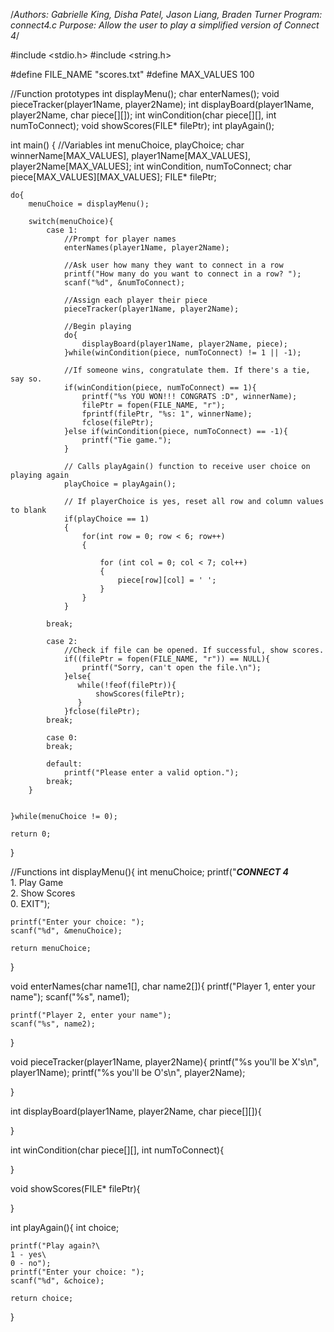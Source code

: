 /*Authors: Gabrielle King, Disha Patel, Jason Liang, Braden Turner
Program: connect4.c
Purpose: Allow the user to play a simplified version of Connect 4*/

#include <stdio.h>
#include <string.h>

#define FILE_NAME "scores.txt"
#define MAX_VALUES 100

//Function prototypes
int displayMenu();
char enterNames();
void pieceTracker(player1Name, player2Name);
int displayBoard(player1Name, player2Name, char piece[][]);
int winCondition(char piece[][], int numToConnect);
void showScores(FILE* filePtr);
int playAgain();

int main()
{
    //Variables
    int menuChoice, playChoice;
    char winnerName[MAX_VALUES], player1Name[MAX_VALUES], player2Name[MAX_VALUES];
    int winCondition, numToConnect;
    char piece[MAX_VALUES][MAX_VALUES];
    FILE* filePtr;
    
    do{
        menuChoice = displayMenu();
        
        switch(menuChoice){
            case 1:
                //Prompt for player names
                enterNames(player1Name, player2Name);
                
                //Ask user how many they want to connect in a row
                printf("How many do you want to connect in a row? ");
                scanf("%d", &numToConnect);
                
                //Assign each player their piece
                pieceTracker(player1Name, player2Name);
                
                //Begin playing
                do{
                    displayBoard(player1Name, player2Name, piece);
                }while(winCondition(piece, numToConnect) != 1 || -1);
                
                //If someone wins, congratulate them. If there's a tie, say so.
                if(winCondition(piece, numToConnect) == 1){
                    printf("%s YOU WON!!! CONGRATS :D", winnerName);
                    filePtr = fopen(FILE_NAME, "r");
                    fprintf(filePtr, "%s: 1", winnerName);
                    fclose(filePtr);
                }else if(winCondition(piece, numToConnect) == -1){
                    printf("Tie game.");
                }
                
                // Calls playAgain() function to receive user choice on playing again
                playChoice = playAgain();
                
                // If playerChoice is yes, reset all row and column values to blank
                if(playChoice == 1)
                {
                    for(int row = 0; row < 6; row++)
                    {
                    
                        for (int col = 0; col < 7; col++)
                        {
                            piece[row][col] = ' ';
                        }
                    }
                }
                
            break;
            
            case 2:
                //Check if file can be opened. If successful, show scores.
                if((filePtr = fopen(FILE_NAME, "r")) == NULL){
                    printf("Sorry, can't open the file.\n");
                }else{
                   while(!feof(filePtr)){
                       showScores(filePtr);
                   }
                }fclose(filePtr);
            break;
            
            case 0:
            break;
            
            default:
                printf("Please enter a valid option.");
            break;
        }
        
        
    }while(menuChoice != 0);

    return 0;
}

//Functions
int displayMenu(){
    int menuChoice;
    printf("***CONNECT 4***\
        1. Play Game\
        2. Show Scores\
        0. EXIT");
        
    printf("Enter your choice: ");
    scanf("%d", &menuChoice);
    
    return menuChoice;
}

void enterNames(char name1[], char name2[]){
    printf("Player 1, enter your name");
    scanf("%s", name1);
    
    printf("Player 2, enter your name");
    scanf("%s", name2);
}

void pieceTracker(player1Name, player2Name){
    printf("%s you'll be X's\n", player1Name);
    printf("%s you'll be O's\n", player2Name);
    
}

int displayBoard(player1Name, player2Name, char piece[][]){
    
}

int winCondition(char piece[][], int numToConnect){
    
}

void showScores(FILE* filePtr){
    
}

int playAgain(){
    int choice; 
    
    printf("Play again?\
    1 - yes\
    0 - no");
    printf("Enter your choice: ");
    scanf("%d", &choice);   
    
    return choice;
}
